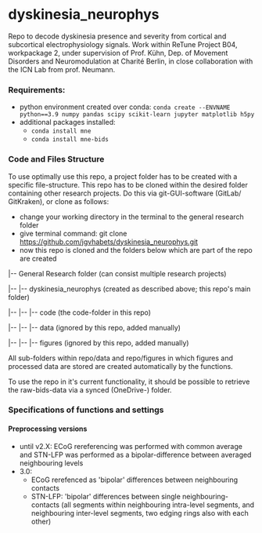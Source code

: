 # dyskinesia_neurophys

Repo to decode dyskinesia presence and severity from cortical and subcortical electrophysiology signals.
Work within ReTune Project B04, workpackage 2, under supervision of Prof. Kühn, Dep. of Movement
Disorders and Neuromodulation at Charité Berlin, in close collaboration with the ICN Lab
from prof. Neumann.

### Requirements:
- python environment created over conda:
 `conda create --ENVNAME python==3.9 numpy pandas scipy scikit-learn jupyter matplotlib h5py`
- additional packages installed:
  - `conda install mne`
  - `conda install mne-bids`


### Code and Files Structure
To use optimally use this repo, a project folder has to be created with
a specific file-structure.
This repo has to be cloned within the desired folder containing other research projects.
Do this via git-GUI-software (GitLab/ GitKraken), or clone as follows:
- change your working directory in the terminal to the general research folder
- give terminal command: git clone https://github.com/jgvhabets/dyskinesia_neurophys.git
- now this repo is cloned and the folders below which are part of the repo are created

|-- General Research folder (can consist multiple research projects)

|-- |-- dyskinesia_neurophys (created as described above; this repo's main folder)

|-- |-- |-- code (the code-folder in this repo)

|-- |-- |-- data (ignored by this repo, added manually)

|-- |-- |-- figures (ignored by this repo, added manually)

All sub-folders within repo/data and repo/figures in which figures and processed data
are stored are created automatically by the functions.

To use the repo in it's current functionality, it should be possible to retrieve the
raw-bids-data via a synced (OneDrive-) folder. 

### Specifications of functions and settings

#### Preprocessing versions

- until v2.X: ECoG rereferencing was performed with common average and STN-LFP
was performed as a bipolar-difference between averaged neighbouring levels
- 3.0:
  - ECoG rerefenced as 'bipolar' differences between neighbouring contacts
  - STN-LFP: 'bipolar' differences between single neighbouring-contacts
      (all segments within neighbouring intra-level segments, and neighbouring
      inter-level segments, two edging rings also with each other)

